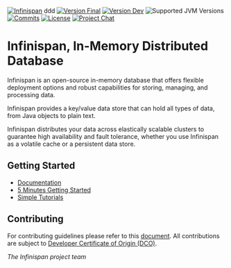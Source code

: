 [![Infinispan](https://design.jboss.org/infinispan/logo/final/PNG/infinispan_logo_rgb_lightbluewhite_darkblue_600px.png)](https://infinispan.org/) 
ddd
[![Version Final](https://img.shields.io/maven-central/v/org.infinispan/infinispan-core?logo=apache-maven&style=for-the-badge&versionPrefix=15.1)](https://central.sonatype.com/artifact/org.infinispan/infinispan-core/versions)
[![Version Dev](https://img.shields.io/maven-central/v/org.infinispan/infinispan-core?logo=apache-maven&style=for-the-badge&versionPrefix=15.2)](https://central.sonatype.com/artifact/org.infinispan/infinispan-core/versions)
![Supported JVM Versions](https://img.shields.io/badge/JVM-17--23-brightgreen.svg?style=for-the-badge&logo=openjdk)
[![Commits](https://img.shields.io/github/commit-activity/m/infinispan/infinispan.svg?label=commits&style=for-the-badge&logo=git&logoColor=white)](https://github.com/infinispan/infinispan/pulse)
[![License](https://img.shields.io/github/license/infinispan/infinispan?style=for-the-badge&logo=apache)](https://www.apache.org/licenses/LICENSE-2.0)
[![Project Chat](https://img.shields.io/badge/zulip-join_chat-pink.svg?style=for-the-badge&logo=zulip)](https://infinispan.zulipchat.com/)


# Infinispan, In-Memory Distributed Database #

Infinispan is an open-source in-memory database that offers flexible deployment options and 
robust capabilities for storing, managing, and processing data. 

Infinispan provides a key/value data store that can hold all types of data, 
from Java objects to plain text. 

Infinispan distributes your data across elastically 
scalable clusters to guarantee high availability and fault tolerance,
whether you use Infinispan as a volatile cache or a persistent data store.


## Getting Started

* [Documentation](https://infinispan.org/)
* [5 Minutes Getting Started](https://infinispan.org/get-started/)
* [Simple Tutorials](https://github.com/infinispan/infinispan-simple-tutorials)

## Contributing

For contributing guidelines please refer to this [document](CONTRIBUTING.md). All contributions are subject to [Developer Certificate of Origin (DCO)](https://developercertificate.org/).

*The Infinispan project team*
